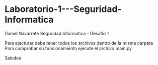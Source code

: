 # Laboratorio-1---Seguridad-Informatica

Daniel Navarrete
Seguridad Informatica - Desafio 1


Para ejecturar debe tener todos los archivos dentro de la misma carpeta
Para comprobar su funcionamiento ejecute el archivo main.py

Saludos
